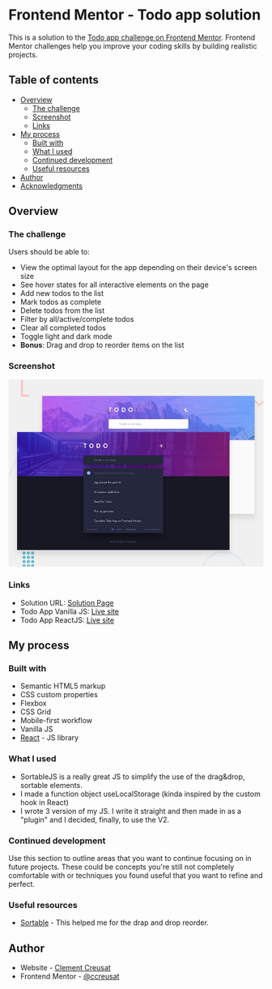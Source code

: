 # Frontend Mentor - Todo app solution

This is a solution to the [Todo app challenge on Frontend Mentor](https://www.frontendmentor.io/challenges/todo-app-Su1_KokOW). Frontend Mentor challenges help you improve your coding skills by building realistic projects.

## Table of contents

- [Overview](#overview)
  - [The challenge](#the-challenge)
  - [Screenshot](#screenshot)
  - [Links](#links)
- [My process](#my-process)
  - [Built with](#built-with)
  - [What I used](#what-i-learned)
  - [Continued development](#continued-development)
  - [Useful resources](#useful-resources)
- [Author](#author)
- [Acknowledgments](#acknowledgments)

## Overview

### The challenge

Users should be able to:

- View the optimal layout for the app depending on their device's screen size
- See hover states for all interactive elements on the page
- Add new todos to the list
- Mark todos as complete
- Delete todos from the list
- Filter by all/active/complete todos
- Clear all completed todos
- Toggle light and dark mode
- **Bonus**: Drag and drop to reorder items on the list

### Screenshot

![](./images/desktop-preview.jpg)

### Links

- Solution URL: [Solution Page](https://www.frontendmentor.io/solutions/todo-app-js-version-and-react-version-easter-egg-jzDJayzlD)
- Todo App Vanilla JS: [Live site](https://ccreusat-todo-app-js.netlify.app/)
- Todo App ReactJS: [Live site](https://ccreusat-todo-app-react.vercel.app/)

## My process

### Built with

- Semantic HTML5 markup
- CSS custom properties
- Flexbox
- CSS Grid
- Mobile-first workflow
- Vanilla JS
- [React](https://reactjs.org/) - JS library

### What I used

- SortableJS is a really great JS to simplify the use of the drag&drop, sortable elements.
- I made a function object useLocalStorage (kinda inspired by the custom hook in React)
- I wrote 3 version of my JS. I write it straight and then made in as a "plugin" and I decided, finally, to use the V2.

### Continued development

Use this section to outline areas that you want to continue focusing on in future projects. These could be concepts you're still not completely comfortable with or techniques you found useful that you want to refine and perfect.

### Useful resources

- [Sortable](https://github.com/SortableJS/Sortable) - This helped me for the drap and drop reorder.

## Author

- Website - [Clement Creusat](https://github.com/ccreusat)
- Frontend Mentor - [@ccreusat](https://www.frontendmentor.io/profile/ccreusat)
